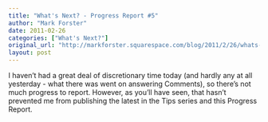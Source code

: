 ```yaml
---
title: "What's Next? - Progress Report #5"
author: "Mark Forster"
date: 2011-02-26
categories: ["What's Next?"]
original_url: "http://markforster.squarespace.com/blog/2011/2/26/whats-next-progress-report-5.html"
layout: post
---
```


I haven’t had a great deal of discretionary time today (and hardly any at all yesterday - what there was went on answering Comments), so there’s not much progress to report. However, as you’ll have seen, that hasn’t prevented me from publishing the latest in the Tips series and this Progress Report.
